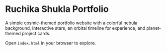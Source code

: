 # Ruchika Shukla Portfolio

A simple cosmic-themed portfolio website with a colorful nebula background, interactive stars, an orbital timeline for experience, and planet-themed project cards.


Open `index.html` in your browser to explore.
